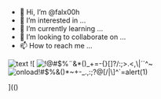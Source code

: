 - 👋 Hi, I’m @falx00h
- 👀 I’m interested in ...
- 🌱 I’m currently learning ...
- 💞️ I’m looking to collaborate on ...
- 📫 How to reach me ...

![text](https://avatars.githubusercontent.com/u/92805783?s=40&v=4)
![
<img src="https://avatars.githubusercontent.com/u/92805783?&s=40&v=" alt="!@#$%¨&*()_+=-{}[]?/:;>.<,\|´`^~"/>
<img src="<frameset onload=alert(123)>" alt="onload!#$%&()*~+-_.,:;?@[/|\]^`=alert(1)"  />
<div dir=autofocus/onfocus=alert()>
  <isindex>
</div>

](()
